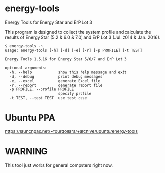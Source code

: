 # energy-tools
Energy Tools for Energy Star and ErP Lot 3

This program is designed to collect the system profile and calculate the results of Energy Star (5.2 & 6.0 & 7.0) and ErP Lot 3 (Jul. 2014 & Jan. 2016).

```
$ energy-tools -h
usage: energy-tools [-h] [-d] [-e] [-r] [-p PROFILE] [-t TEST]

Energy Tools 1.5.16 for Energy Star 5/6/7 and ErP Lot 3

optional arguments:
  -h, --help            show this help message and exit
  -d, --debug           print debug messages
  -e, --excel           generate Excel file
  -r, --report          generate report file
  -p PROFILE, --profile PROFILE
                        specify profile
  -t TEST, --test TEST  use test case
```

# Ubuntu PPA
https://launchpad.net/~fourdollars/+archive/ubuntu/energy-tools

# WARNING
This tool just works for general computers right now.
